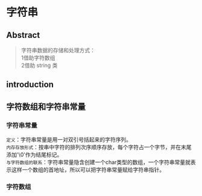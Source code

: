 # 字符串  
## Abstract  
>字符串数据的存储和处理方式：  
>1借助字符数组  
>2借助 string 类  

## introduction   
## 字符数组和字符串常量  
### 字符串常量  
`定义`：字符串常量是用一对双引号括起来的字符序列。    
`内存存放形式`：按串中字符的排列次序顺序存放，每个字符占一个字节，并在末尾添加'\0'作为结尾标记。  
`与字符数组的联系`：字符串常量隐含创建一个char类型的数组，一个字符串常量就表示这样一个数组的首地址，所以可以把字符串常量赋给字符串指针。  

### 字符数组

